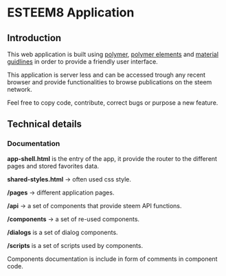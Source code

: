 # ESTEEM8 Application

## Introduction
This web application is built using [polymer](https://www.polymer-project.org/1.0/), [polymer elements](https://elements.polymer-project.org/) and [material guidlines](https://material.io/guidelines/) in order to provide a friendly user interface.

This application is server less and can be accessed trough any recent browser and provide functionalities to browse publications on the steem network.

Feel free to copy code, contribute, correct bugs or purpose a new feature.

## Technical details
### Documentation

**app-shell.html** is the entry of the app, it provide the router to the different pages and stored favorites data.

**shared-styles.html** -> often used css style.

**/pages** -> different application pages.

**/api** -> a set of components that provide steem API functions.

**/components** -> a set of re-used components.

**/dialogs** is a set of dialog components.

**/scripts** is a set of scripts used by components.

Components documentation is include in form of comments in component code.
